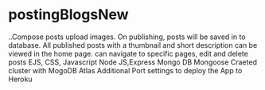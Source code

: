 # postingBlogsNew
..Compose posts upload images. On publishing, posts will be  saved in to database. All published posts with a thumbnail and short  description can be viewed in the home page. can navigate to specific pages, edit and delete posts
EJS, CSS, Javascript 
Node JS,Express Mongo DB Mongoose 
Craeted cluster with MogoDB Atlas
Additional Port settings to deploy the App to Heroku
